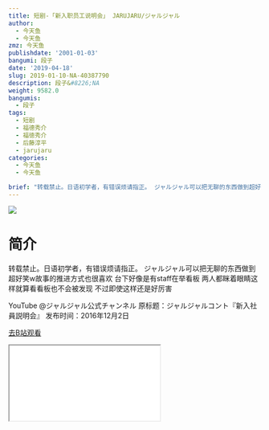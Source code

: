 ```yaml
---
title: 短剧-「新入职员工说明会」 JARUJARU/ジャルジャル
author:
  - 今天鱼
  - 今天鱼
zmz: 今天鱼
publishdate: '2001-01-03'
bangumi: 段子
date: '2019-04-18'
slug: 2019-01-10-NA-40387790
description: 段子&#8226;NA
weight: 9582.0
bangumis:
  - 段子
tags:
  - 短剧
  - 福德秀介
  - 福徳秀介
  - 后藤淳平
  - jarujaru
categories:
  - 今天鱼
  - 今天鱼

brief: "转载禁止。日语初学者，有错误烦请指正。 ジャルジャル可以把无聊的东西做到超好笑w故事的推进方式也很喜欢 台下好像是有staff在举看板 两人都眯着眼睛这样就算看看板也不会被发现 不过即使这样还是好厉害 YouTube @ジャルジャル公式チャンネル 原标题：ジャルジャルコント『新入社員説明会』 发布时间：2016年12月2日"
---
```

![](https://i.imgur.com/f7MrNya.jpg)
# 简介  
转载禁止。日语初学者，有错误烦请指正。
ジャルジャル可以把无聊的东西做到超好笑w故事的推进方式也很喜欢
台下好像是有staff在举看板 两人都眯着眼睛这样就算看看板也不会被发现
不过即使这样还是好厉害

YouTube @ジャルジャル公式チャンネル
原标题：ジャルジャルコント『新入社員説明会』
发布时间：2016年12月2日  

[去B站观看](https://www.bilibili.com/video/av40387790/)
<div class ="resp-container"><iframe class="testiframe" src="//player.bilibili.com/player.html?aid=40387790"", scrolling="no", allowfullscreen="true" > </iframe></div> 
